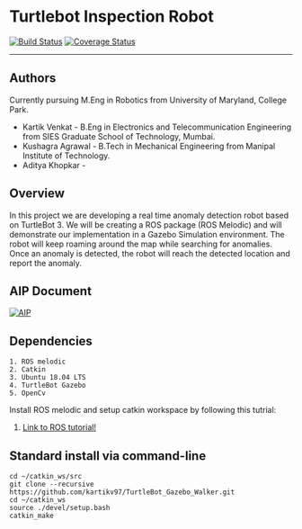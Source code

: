 # Turtlebot Inspection Robot
[![Build Status](https://travis-ci.org/kartikv97/Turtlebot_Inspection_Robot.svg?branch=master)](https://travis-ci.org/kartikv97/Turtlebot_Inspection_Robot)
[![Coverage Status](https://coveralls.io/repos/github/kartikv97/Turtlebot_Inspection_Robot/badge.svg?branch=master)](https://coveralls.io/github/kartikv97/Turtlebot_Inspection_Robot?branch=master)

---
## Authors
Currently pursuing M.Eng in Robotics from University of Maryland, College Park.
- Kartik Venkat - B.Eng in Electronics and Telecommunication Engineering from SIES Graduate School of Technology, Mumbai.
- Kushagra Agrawal - B.Tech in Mechanical Engineering from Manipal Institute of Technology.
- Aditya Khopkar - 

## Overview

In this project we are developing a real time anomaly detection robot based on TurtleBot 3. 
We will be creating a ROS package (ROS Melodic) and will demonstrate our implementation in a 
Gazebo Simulation environment. The robot will keep roaming around the map while searching for 
anomalies. Once an anomaly is detected, the robot will reach the detected location and report
the anomaly. 

## AIP Document
[![AIP](https://img.shields.io/badge/AIP-Click%20Here-red)](https://docs.google.com/spreadsheets/d/1gK6UU1C03G-Nt6Inuk5zHCRxUzo2bpcLRpkTf8MvC3I/edit?usp=sharing)


## Dependencies
```
1. ROS melodic
2. Catkin
3. Ubuntu 18.04 LTS
4. TurtleBot Gazebo
5. OpenCv
```
Install ROS melodic and setup catkin workspace by following this tutrial:
1. [Link to ROS tutorial!](http://wiki.ros.org/ROS/Tutorials/InstallingandConfiguringROSEnvironment)

## Standard install via command-line
```
cd ~/catkin_ws/src
git clone --recursive https://github.com/kartikv97/TurtleBot_Gazebo_Walker.git
cd ~/catkin_ws
source ./devel/setup.bash
catkin_make
```
